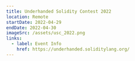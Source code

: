 ```yaml
---
title: Underhanded Solidity Contest 2022
location: Remote
startDate: 2022-04-29
endDate: 2022-04-30
imageSrc: /assets/usc_2022.png
links:
  - label: Event Info
    href: https://underhanded.soliditylang.org/
---
```


